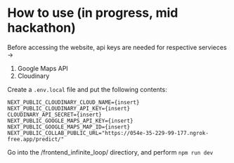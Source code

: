 # How to use (in progress, mid hackathon)

Before accessing the website, api keys are needed for respective servieces ->

1. Google Maps API
2. Cloudinary

Create a `.env.local` file and put the following contents:

```
NEXT_PUBLIC_CLOUDINARY_CLOUD_NAME={insert}
NEXT_PUBLIC_CLOUDINARY_API_KEY={insert}
CLOUDINARY_API_SECRET={insert}
NEXT_PUBLIC_GOOGLE_MAPS_API_KEY={insert}
NEXT_PUBLIC_GOOGLE_MAPS_MAP_ID={insert}
NEXT_PUBLIC_COLLAB_PUBLIC_URL="https://054e-35-229-99-177.ngrok-free.app/predict/"
```

Go into the /frontend_infinite_loop/ directiory, and perform
`npm run dev`
